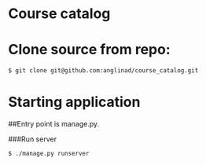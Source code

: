 # Course catalog

# Clone source from repo:
```sh
$ git clone git@github.com:anglinad/course_catalog.git
```
# Starting application
##Entry point is manage.py. 

###Run server
```sh
$ ./manage.py runserver
```
